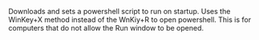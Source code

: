 Downloads and sets a powershell script to run on startup. Uses the WinKey+X method instead of the WnKiy+R to open powershell. This is for computers that do not allow the Run window to be opened.
